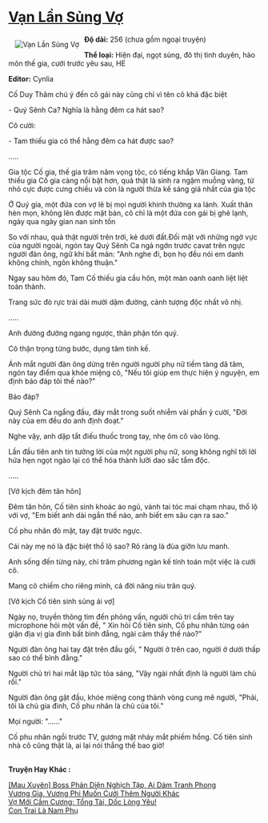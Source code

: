 <a href="https://utruyen.com/truyen/van-lan-sung-vo/19222/" title="Vạn Lần Sủng Vợ"><h1>Vạn Lần Sủng Vợ</h1></a><div style="display:table"><img align="right" style="float: left; padding: 10px;" src="https://utruyen.com/images/story/200x260/van-lan-sung-vo.jpg" alt="Vạn Lần Sủng Vợ"><b>Độ dài:</b> 256 (chưa gồm ngoại truyện)<p></p><b>Thể loại:</b> Hiện đại, ngọt sủng, đô thị tình duyên, hào môn thế gia, cưới trước yêu sau, HE<p></p><b>Editor:</b> Cynlia<p></p>Cố Duy Thâm chú ý đến cô gái này cũng chỉ vì tên cô khá đặc biệt<p></p>- Quý Sênh Ca? Nghĩa là hằng đêm ca hát sao?<p></p>Cô cười:<p></p>- Tam thiếu gia có thể hằng đêm ca hát được sao?<p></p>.....<p></p>Gia tộc Cố gia, thế gia trăm năm vọng tộc, có tiếng khắp Vân Giang. Tam thiếu gia Cố gia càng nổi bật hơn, quả thật là sinh ra ngậm muỗng vàng, từ nhỏ cực được cưng chiều và còn là người thừa kế sáng giá nhất của gia tộc<p></p>Ở Quý gia, một đứa con vợ lẽ bị mọi người khinh thường xa lánh. Xuất thân hèn mọn, không lên được mặt bàn, cô chỉ là một đứa con gái bị ghẻ lạnh, ngày qua ngày gian nan sinh tồn<p></p>So với nhau, quả thật người trên trời, kẻ dưới đất.Đối mặt với những ngờ vực của người ngoài, ngón tay Quý Sênh Ca ngả ngớn trước cavat trên ngực người đàn ông, ngữ khí bất mãn: "Anh nghe đi, bọn họ đều nói em danh không chính, ngôn không thuận."<p></p>Ngay sau hôm đó, Tam Cố thiếu gia cầu hôn, một màn oanh oanh liệt liệt toàn thành.<p></p>Trang sức đỏ rực trải dài mười dặm đường, cảnh tượng độc nhất vô nhị.<p></p>.....<p></p>Anh đường đường ngang ngược, thân phận tôn quý.<p></p>Cô thận trọng từng bước, dụng tâm tính kế.<p></p>Ánh mắt người đàn ông dừng trên người người phụ nữ tiềm tàng dã tâm, ngón tay điểm qua khóe miệng cô, "Nếu tôi giúp em thực hiện ý nguyện, em định báo đáp tôi thế nào?"<p></p>Báo đáp?<p></p>Quý Sênh Ca ngẩng đầu, đáy mắt trong suốt nhiễm vài phần ý cười, "Đời này của em đều do anh định đoạt."<p></p>Nghe vậy, anh dập tắt điếu thuốc trong tay, nhẹ ôm cô vào lòng.<p></p>Lần đầu tiên anh tin tưởng lời của một người phụ nữ, song không nghĩ tới lời hứa hẹn ngọt ngào lại có thể hóa thành lưỡi dao sắc tẩm độc.<p></p>.....<p></p>[Vở kịch đêm tân hôn]<p></p>Đêm tân hôn, Cố tiên sinh khoác áo ngủ, vành tai tóc mai chạm nhau, thổ lộ với vợ, "Em biết anh dài ngắn thế nào, anh biết em sâu cạn ra sao."<p></p>Cố phu nhân đỏ mặt, tay đặt trước ngực.<p></p>Cái này mẹ nó là đặc biệt thổ lộ sao? Rõ ràng là đùa giỡn lưu manh.<p></p>Anh sống đến từng này, chỉ trăm phương ngàn kế tính toán một việc là cưới cô.<p></p>Mang cô chiếm cho riêng mình, cả đời nâng niu trân quý.<p></p>[Vở kịch Cố tiên sinh sủng ái vợ]<p></p>Ngày nọ, truyền thông tìm đến phỏng vấn, người chủ trì cầm trên tay microphone hỏi một vấn đề, " Xin hỏi Cố tiên sinh, Cố phu nhân từng oán giận địa vị gia đình bất bình đẳng, ngài cảm thấy thế nào?"<p></p>Người đàn ông hai tay đặt trên đầu gối, " Người ở trên cao, người ở dưới thấp sao có thể bình đẳng."<p></p>Người chủ trì hai mắt lập tức tỏa sáng, "Vậy ngài nhất định là người làm chủ rồi."<p></p>Người đàn ông gật đầu, khóe miệng cong thành vòng cung mê người, "Phải, tôi là chủ gia đình, Cố phu nhân là chủ của tôi."<p></p>Mọi người: "......"<p></p>Cố phu nhân ngồi trước TV, gương mặt nháy mắt phiếm hồng. Cố tiên sinh nhà cô cũng thật là, ai lại nói thẳng thế bao giờ!</div><p><br><b>Truyện Hay Khác :</b></p><a href="https://utruyen.com/truyen/mau-xuyen-boss-phan-dien-nghich-tap-ai-dam-tranh-phong/18857/" alt="[Mau Xuyên] Boss Phản Diện Nghịch Tập, Ai Dám Tranh Phong">[Mau Xuyên] Boss Phản Diện Nghịch Tập, Ai Dám Tranh Phong</a><br/><a href="https://github.com/quanluxury/ngontinhhot/tree/master/truyenhay/17681/" alt="Vương Gia, Vương Phi Muốn Cưới Thêm Người Khác">Vương Gia, Vương Phi Muốn Cưới Thêm Người Khác</a><br/><a href="https://truyenngontinhay.wordpress.com/2019/10/03/vo-moi-cam-cuong-tong-tai-doc-long-yeu/" alt="Vợ Mới Cầm Cương: Tổng Tài, Dốc Lòng Yêu!">Vợ Mới Cầm Cương: Tổng Tài, Dốc Lòng Yêu!</a><br/><a href="https://github.com/quanluxury/ngontinhhot/tree/master/truyenhay/19101/" alt="Con Trai Là Nam Phụ">Con Trai Là Nam Phụ</a><br/>